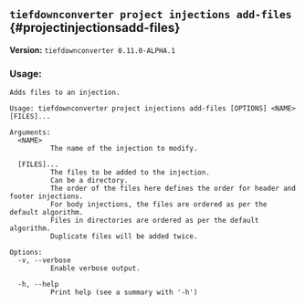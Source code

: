 ## `tiefdownconverter project injections add-files` {#projectinjectionsadd-files}

**Version:** `tiefdownconverter 0.11.0-ALPHA.1`

### Usage:
```
Adds files to an injection.

Usage: tiefdownconverter project injections add-files [OPTIONS] <NAME> [FILES]...

Arguments:
  <NAME>
          The name of the injection to modify.

  [FILES]...
          The files to be added to the injection.
          Can be a directory.
          The order of the files here defines the order for header and footer injections.
          For body injections, the files are ordered as per the default algorithm.
          Files in directories are ordered as per the default algorithm.
          Duplicate files will be added twice.

Options:
  -v, --verbose
          Enable verbose output.

  -h, --help
          Print help (see a summary with '-h')
```

